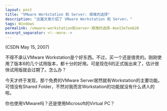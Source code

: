 ```yaml
---
layout: post
title: "VMware Workstation 和 Server: 艰难的选择"
description: "这篇文章介绍了 VMware Workstation 和 Server。"
tags: Windows
permalink: /vmware-workstation和server-艰难的选择-4ee13e7eeb26
excerpt_separator: <!--more-->
---
```

(CSDN May 15, 2007)

不得不承认VMware Workstation是个好东西。不过，买一个还是很贵的。刚刚使用了版本6的几个试用版本，都十分的好用。可是现在6的正式版出来了，估计很快试用版就会过期了。怎么办？

今天才终于发现，那个免费的VMware Server居然就有Workstation的主要功能。可惜没有Shared Folder，不然对我而言Workstation的功能就没有什么诱人的啦。

你也使用VMware吗？还是使用Microsoft的Virtual PC？
<!--more-->
